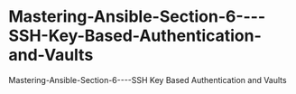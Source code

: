 # Mastering-Ansible-Section-6----SSH-Key-Based-Authentication-and-Vaults
Mastering-Ansible-Section-6----SSH Key Based Authentication and Vaults
